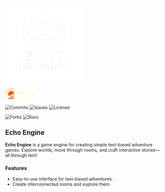 <p align="left">
  <img src="https://github.com/DirectedHunt42/EchoEngine/blob/main/Engine_editor/Icons/Echo_engine/Echo_engine_transparent.png" alt="Echo Engine Logo" width="250"/>
</p>
<p align="left">
  <img src="https://github.com/DirectedHunt42/EchoEngine/blob/main/Engine_editor/Icons/Nova_foundry/Nova_foundry_wide_transparent.png" alt="Echo Engine Logo" width="100"/>
</p>

![Commits](https://img.shields.io/github/commit-activity/m/DirectedHunt42/EchoEngine?color=blue)
![Issues](https://img.shields.io/github/issues/DirectedHunt42/EchoEngine)
![License](https://img.shields.io/badge/license-CC%20BY--ND%204.0-blue)

![Forks](https://img.shields.io/github/forks/DirectedHunt42/EchoEngine)
![Stars](https://img.shields.io/github/stars/DirectedHunt42/EchoEngine)

## Echo Engine

**Echo Engine** is a game engine for creating simple text-based adventure games. Explore worlds, move through rooms, and craft interactive stories—all through text!

### Features

- Easy-to-use interface for text-based adventures.
- Create interconnected rooms and explore them.
